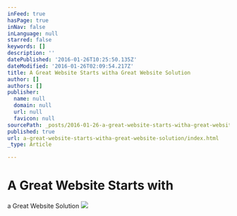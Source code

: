 ```yaml
---
inFeed: true
hasPage: true
inNav: false
inLanguage: null
starred: false
keywords: []
description: ''
datePublished: '2016-01-26T10:25:50.135Z'
dateModified: '2016-01-26T02:09:54.217Z'
title: A Great Website Starts witha Great Website Solution
author: []
authors: []
publisher:
  name: null
  domain: null
  url: null
  favicon: null
sourcePath: _posts/2016-01-26-a-great-website-starts-witha-great-website-solution.md
published: true
url: a-great-website-starts-witha-great-website-solution/index.html
_type: Article

---
```

# A Great Website Starts with  
a Great Website Solution
![](https://the-grid-user-content.s3-us-west-2.amazonaws.com/e537c3a1-5766-4d19-b811-cab38d3c4c86.png)